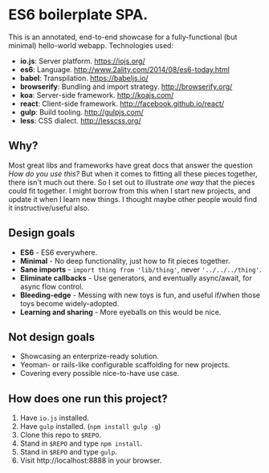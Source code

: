 # ES6 boilerplate SPA.

This is an annotated, end-to-end showcase for a fully-functional (but minimal) hello-world webapp.
Technologies used:

 * **io.js**: Server platform. https://iojs.org/
 * **es6**: Language. http://www.2ality.com/2014/08/es6-today.html
 * **babel**: Transpilation. https://babeljs.io/
 * **browserify**: Bundling and import strategy. http://browserify.org/
 * **koa**: Server-side framework. http://koajs.com/
 * **react**: Client-side framework. http://facebook.github.io/react/
 * **gulp**: Build tooling. http://gulpjs.com/
 * **less**: CSS dialect. http://lesscss.org/

## Why?

Most great libs and frameworks have great docs that answer the question *How do you use this?*
But when it comes to fitting all these pieces together, there isn't much out there.
So I set out to illustrate *one way* that the pieces could fit together.
I might borrow from this when I start new projects, and update it when I learn new things.
I thought maybe other people would find it instructive/useful also.

## Design goals

 * **ES6** - ES6 everywhere.
 * **Minimal** - No deep functionality, just how to fit pieces together.
 * **Sane imports** - `import thing from 'lib/thing'`, never `'../../../thing'`.
 * **Eliminate callbacks** - Use generators, and eventually async/await, for async flow control.
 * **Bleeding-edge** - Messing with new toys is fun, and useful if/when those toys become widely-adopted.
 * **Learning and sharing** - More eyeballs on this would be nice.

## Not design goals

 * Showcasing an enterprize-ready solution.
 * Yeoman- or rails-like configurable scaffolding for new projects.
 * Covering every possible nice-to-have use case.

## How does one run this project?

 1. Have `io.js` installed.
 1. Have `gulp` installed. (`npm install gulp -g`)
 1. Clone this repo to `$REPO`.
 1. Stand in `$REPO` and type `npm install`.
 1. Stand in `$REPO` and type `gulp`.
 1. Visit http://localhost:8888 in your browser.




